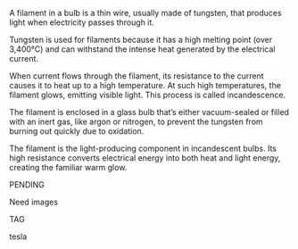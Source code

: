 A filament in a bulb is a thin wire, usually made of tungsten, that produces light when electricity passes through it.

Tungsten is used for filaments because it has a high melting point (over 3,400°C) and can withstand the intense heat generated by the electrical current.

When current flows through the filament, its resistance to the current causes it to heat up to a high temperature. At such high temperatures, the filament glows, emitting visible light. This process is called incandescence.

The filament is enclosed in a glass bulb that’s either vacuum-sealed or filled with an inert gas, like argon or nitrogen, to prevent the tungsten from burning out quickly due to oxidation.

The filament is the light-producing component in incandescent bulbs. Its high resistance converts electrical energy into both heat and light energy, creating the familiar warm glow.

PENDING

Need images

TAG

tesla
